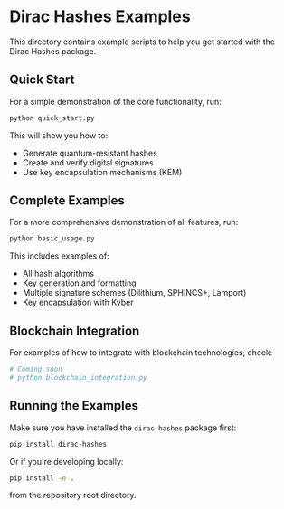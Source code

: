 # Dirac Hashes Examples

This directory contains example scripts to help you get started with the Dirac Hashes package.

## Quick Start

For a simple demonstration of the core functionality, run:

```bash
python quick_start.py
```

This will show you how to:
- Generate quantum-resistant hashes
- Create and verify digital signatures
- Use key encapsulation mechanisms (KEM)

## Complete Examples

For a more comprehensive demonstration of all features, run:

```bash
python basic_usage.py
```

This includes examples of:
- All hash algorithms
- Key generation and formatting
- Multiple signature schemes (Dilithium, SPHINCS+, Lamport)
- Key encapsulation with Kyber

## Blockchain Integration

For examples of how to integrate with blockchain technologies, check:

```bash
# Coming soon
# python blockchain_integration.py
```

## Running the Examples

Make sure you have installed the `dirac-hashes` package first:

```bash
pip install dirac-hashes
```

Or if you're developing locally:

```bash
pip install -e .
```

from the repository root directory. 